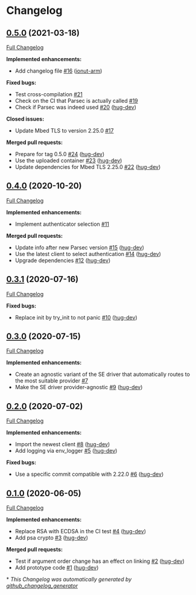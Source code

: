 # Changelog

## [0.5.0](https://github.com/parallaxsecond/parsec-se-driver/tree/0.5.0) (2021-03-18)

[Full Changelog](https://github.com/parallaxsecond/parsec-se-driver/compare/0.4.0...0.5.0)

**Implemented enhancements:**

- Add changelog file [\#16](https://github.com/parallaxsecond/parsec-se-driver/pull/16) ([ionut-arm](https://github.com/ionut-arm))

**Fixed bugs:**

- Test cross-compilation [\#21](https://github.com/parallaxsecond/parsec-se-driver/issues/21)
- Check on the CI that Parsec is actually called [\#19](https://github.com/parallaxsecond/parsec-se-driver/issues/19)
- Check if Parsec was indeed used [\#20](https://github.com/parallaxsecond/parsec-se-driver/pull/20) ([hug-dev](https://github.com/hug-dev))

**Closed issues:**

- Update Mbed TLS to version 2.25.0 [\#17](https://github.com/parallaxsecond/parsec-se-driver/issues/17)

**Merged pull requests:**

- Prepare for tag 0.5.0 [\#24](https://github.com/parallaxsecond/parsec-se-driver/pull/24) ([hug-dev](https://github.com/hug-dev))
- Use the uploaded container [\#23](https://github.com/parallaxsecond/parsec-se-driver/pull/23) ([hug-dev](https://github.com/hug-dev))
- Update dependencies for Mbed TLS 2.25.0 [\#22](https://github.com/parallaxsecond/parsec-se-driver/pull/22) ([hug-dev](https://github.com/hug-dev))

## [0.4.0](https://github.com/parallaxsecond/parsec-se-driver/tree/0.4.0) (2020-10-20)

[Full Changelog](https://github.com/parallaxsecond/parsec-se-driver/compare/0.3.1...0.4.0)

**Implemented enhancements:**

- Implement authenticator selection [\#11](https://github.com/parallaxsecond/parsec-se-driver/issues/11)

**Merged pull requests:**

- Update info after new Parsec version [\#15](https://github.com/parallaxsecond/parsec-se-driver/pull/15) ([hug-dev](https://github.com/hug-dev))
- Use the latest client to select authentication [\#14](https://github.com/parallaxsecond/parsec-se-driver/pull/14) ([hug-dev](https://github.com/hug-dev))
- Upgrade dependencies [\#12](https://github.com/parallaxsecond/parsec-se-driver/pull/12) ([hug-dev](https://github.com/hug-dev))

## [0.3.1](https://github.com/parallaxsecond/parsec-se-driver/tree/0.3.1) (2020-07-16)

[Full Changelog](https://github.com/parallaxsecond/parsec-se-driver/compare/0.3.0...0.3.1)

**Fixed bugs:**

- Replace init by try\_init to not panic [\#10](https://github.com/parallaxsecond/parsec-se-driver/pull/10) ([hug-dev](https://github.com/hug-dev))

## [0.3.0](https://github.com/parallaxsecond/parsec-se-driver/tree/0.3.0) (2020-07-15)

[Full Changelog](https://github.com/parallaxsecond/parsec-se-driver/compare/0.2.0...0.3.0)

**Implemented enhancements:**

- Create an agnostic variant of the SE driver that automatically routes to the most suitable provider [\#7](https://github.com/parallaxsecond/parsec-se-driver/issues/7)
- Make the SE driver provider-agnostic [\#9](https://github.com/parallaxsecond/parsec-se-driver/pull/9) ([hug-dev](https://github.com/hug-dev))

## [0.2.0](https://github.com/parallaxsecond/parsec-se-driver/tree/0.2.0) (2020-07-02)

[Full Changelog](https://github.com/parallaxsecond/parsec-se-driver/compare/0.1.0...0.2.0)

**Implemented enhancements:**

- Import the newest client [\#8](https://github.com/parallaxsecond/parsec-se-driver/pull/8) ([hug-dev](https://github.com/hug-dev))
- Add logging via env\_logger [\#5](https://github.com/parallaxsecond/parsec-se-driver/pull/5) ([hug-dev](https://github.com/hug-dev))

**Fixed bugs:**

- Use a specific commit compatible with 2.22.0 [\#6](https://github.com/parallaxsecond/parsec-se-driver/pull/6) ([hug-dev](https://github.com/hug-dev))

## [0.1.0](https://github.com/parallaxsecond/parsec-se-driver/tree/0.1.0) (2020-06-05)

[Full Changelog](https://github.com/parallaxsecond/parsec-se-driver/compare/fb3c581e9779613a4156e5df0f830005d2cee08d...0.1.0)

**Implemented enhancements:**

- Replace RSA with ECDSA in the CI test [\#4](https://github.com/parallaxsecond/parsec-se-driver/pull/4) ([hug-dev](https://github.com/hug-dev))
- Add psa crypto [\#3](https://github.com/parallaxsecond/parsec-se-driver/pull/3) ([hug-dev](https://github.com/hug-dev))

**Merged pull requests:**

- Test if argument order change has an effect on linking [\#2](https://github.com/parallaxsecond/parsec-se-driver/pull/2) ([hug-dev](https://github.com/hug-dev))
- Add prototype code [\#1](https://github.com/parallaxsecond/parsec-se-driver/pull/1) ([hug-dev](https://github.com/hug-dev))



\* *This Changelog was automatically generated by [github_changelog_generator](https://github.com/github-changelog-generator/github-changelog-generator)*

